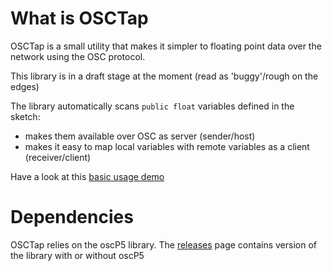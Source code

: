 What is OSCTap
==============

OSCTap is a small utility that makes it simpler to floating point data over the network using the OSC protocol.

This library is in a draft stage at the moment
(read as 'buggy'/rough on the edges)

The library automatically scans ```public float``` variables defined in the sketch:
 * makes them available over OSC as server (sender/host)
 * makes it easy to map local variables with remote variables as a client (receiver/client)

Have a look at this [basic usage demo](https://github.com/orgicus/OSCTap/web/OSCTapDemo.mov)

Dependencies
============
OSCTap relies on the oscP5 library.
The [releases](https://github.com/orgicus/OSCTap/releases) page contains version of the library with or without oscP5